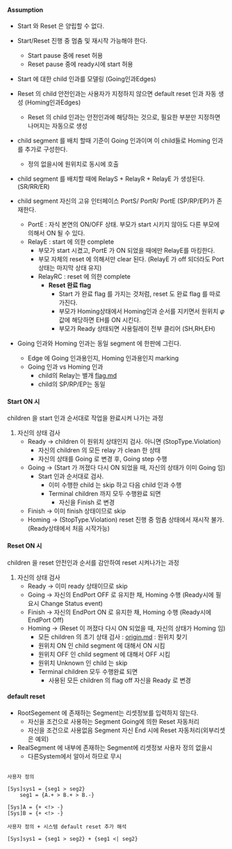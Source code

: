 #### Assumption

- Start 와 Reset 은 양립할 수 없다.
- Start/Reset 진행 중 멈춤 및 재시작 가능해야 한다.
  - Start pause 중에 reset 허용
  - Reset pause 중에 ready시에 start 허용
- Start 에 대한 child 인과를 모델링 (Going인과Edges)
- Reset 의 child 안전인과는 사용자가 지정하지 않으면 default reset 인과 자동 생성 (Homing인과Edges)
  - Reset 의 child 인과는 안전인과에 해당하는 것으로, 필요한 부분만 지정하면 나머지는 자동으로 생성

- child segment 를 배치 할때 기준이 Going 인과이며 이 child들로 Homing 인과를 추가로 구성한다.
  - 정의 없을시에 원위치로 동시에 호출
- child segment 를 배치할 때에 RelayS + RelayR + RelayE 가 생성된다. (SR/RR/ER)
- child segment 자신의 고유 인터페이스 PortS/ PortR/ PortE (SP/RP/EP)가 존재한다.
  - PortE : 자식 본연의 ON/OFF 상태.  부모가 start 시키지 않아도 다른 부모에 의해서 ON 될 수 있다.
  - RelayE : start 에 의한 complete
    - 부모가 start 시켰고, PortE 가 ON 되었을 때에만 RelayE를 마킹한다.
    - 부모 자체의 reset 에 의해서만 clear 된다.  (RelayE 가 off 되더라도 Port상태는 마지막 상태 유지)
    - RelayRC : reset 에 의한 complete
      - **Reset 완료 flag**
        - Start 가 완료 flag 를 가지는 것처럼, reset 도 완료 flag 를 따로 가진다.
        - 부모가 Homing상태에서 Homing인과 순서를 지키면서 원위치 𝜑값에 해당하면 EH를 ON 시킨다.
        - 부모가 Ready 상태되면 사용릴레이 전부 클리어 (SH,RH,EH)

- Going 인과와 Homing 인과는 동일 segment 에 한판에 그린다.
  - Edge 에 Going 인과용인지, Homing 인과용인지 marking
  - Going 인과 vs Homing 인과
    - child의 Relay는 별개 [flag.md](flag.md)
    - child의 SP/RP/EP는 동일

#### Start ON 시

children 을 start 인과 순서대로 작업을 완료시켜 나가는 과정

1. 자신의 상태 검사
    - Ready -> children 이 원위치 상태인지 검사.  아니면 (StopType.Violation)
        <!-- - Children 의 모든 RelayRC 를 off 시킴 -->
        - 자신의 children 의 모든 relay 가 clean 한 상태
        - 자신의 상태를 Going 로 변경 후, Going step 수행
    - Going -> (Start 가 꺼졌다 다시 ON 되었을 때, 자신의 상태가 이미 Going 임)
        <!-- - 모든 children 의 RelayRC 를 off -->
        - Start 인과 순서대로 검사.
            - 이미 수행한 child 는 skip 하고 다음 child 인과 수행
            - Terminal children 까지 모두 수행완료 되면
                - 자신을 Finish 로 변경
    - Finish -> 이미 finish 상태이므로 skip
    - Homing -> (StopType.Violation)  reset 진행 중 멈춤 상태에서 재시작 불가. (Ready상태에서 처음 시작가능)

#### Reset ON 시

children 을 reset 안전인과 순서를 감안하여 reset 시켜나가는 과정

1. 자신의 상태 검사
    - Ready -> 이미 ready 상태이므로 skip
    - Going -> 자신의 EndPort OFF 로 유지한 채, Homing 수행 (Ready시에 필요시 Change Status event)
    - Finish -> 자신의 EndPort ON 로 유지한 채, Homing 수행 (Ready시에 EndPort Off)
    - Homing -> (Reset 이 꺼졌다 다시 ON 되었을 때, 자신의 상태가 Homing 임)
        - 모든 children 의 초기 상태 검사 : [origin.md](origin.md) : 원위치 찾기
        - 원위치 ON 인 child segment 에 대해서 ON 시킴
        - 원위치 OFF 인 child segment 에 대해서 OFF 시킴
        - 원위치 Unknown 인 child 는 skip
        - Terminal children 모두 수행완료 되면
            - 사용된 모든 children 의 flag off 자신을 Ready 로 변경

#### default reset

- RootSegement 에 존재하는 Segment는 리셋정보를 입력하지 않는다.
  - 자신을 조건으로 사용하는 Segment Going에 의한 Reset 자동처리
  - 자신을 조건으로 사용없음 Segment 자신 End 시에 Reset 자동처리(외부리셋은 예외)
- RealSegment 에 내부에 존재하는 Segment에 리셋정보 사용자 정의 없을시
  - 다른System에서 알아서 하므로 무시
  
```ex)

사용자 정의

[Sys]sys1 = {seg1 > seg2}
    seg1 = {A.+ > B.+ > B.-}
  
[Sys]A = {+ <!> -}
[Sys]B = {+ <!> -}

사용자 정의 + 시스템 default reset 추가 해석 

[Sys]sys1 = {seg1 > seg2} + {seg1 <| seg2}


```
